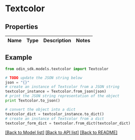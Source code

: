 # Textcolor


## Properties

Name | Type | Description | Notes
------------ | ------------- | ------------- | -------------

## Example

```python
from odin_sdk.models.textcolor import Textcolor

# TODO update the JSON string below
json = "{}"
# create an instance of Textcolor from a JSON string
textcolor_instance = Textcolor.from_json(json)
# print the JSON string representation of the object
print Textcolor.to_json()

# convert the object into a dict
textcolor_dict = textcolor_instance.to_dict()
# create an instance of Textcolor from a dict
textcolor_form_dict = textcolor.from_dict(textcolor_dict)
```
[[Back to Model list]](../README.md#documentation-for-models) [[Back to API list]](../README.md#documentation-for-api-endpoints) [[Back to README]](../README.md)


